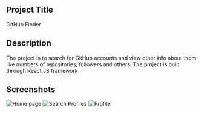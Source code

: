 
## Project Title
GitHub Finder

## Description
The project is to search for GitHub accounts and view other info about them like numbers of repositories, followers and others.
The project is built through React JS framework 

## Screenshots
![Home page](https://i.ibb.co/4SyXSrQ/Github-Finder-Homepage.png)
![Search Profiles](https://i.ibb.co/X2NygWy/Github-Findeer-Search-results.png)
![Profile](https://i.ibb.co/GTFbhF9/Github-Finder-view-profile.png)

